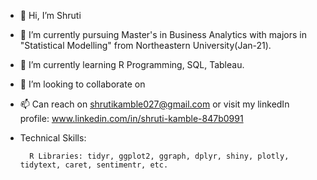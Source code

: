 - 👋 Hi, I’m Shruti
- 👀 I’m currently pursuing Master's in Business Analytics with majors in "Statistical Modelling" from Northeastern University(Jan-21).
- 🌱 I’m currently learning R Programming, SQL, Tableau.
- 💞️ I’m looking to collaborate on 
- 📫 Can reach on shrutikamble027@gmail.com or visit my linkedIn profile: www.linkedin.com/in/shruti-kamble-847b0991
- Technical Skills:

        R Libraries: tidyr, ggplot2, ggraph, dplyr, shiny, plotly, tidytext, caret, sentimentr, etc.







<!---
shrukam04/shrukam04 is a ✨ special ✨ repository because its `README.md` (this file) appears on your GitHub profile.
You can click the Preview link to take a look at your changes.
--->
